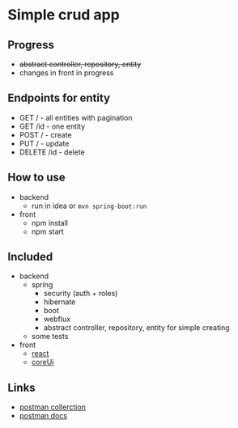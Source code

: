 # Simple crud app

## Progress
 - ~~abstract controller, repository, entity~~
- changes in front in progress

## Endpoints for entity
- GET     /    - all entities with pagination
- GET     /id  - one entity
- POST    /    - create
- PUT     /    - update
- DELETE  /id  - delete

## How to use
- backend
  - run in idea or ```mvn spring-boot:run```
- front
  - npm install
  - npm start

## Included
- backend
  - spring
    - security (auth + roles)
    - hibernate
    - boot
    - webflux
    - abstract controller, repository, entity for simple creating 
  - some tests
- front
  - [react](https://reactjs.org/)
  - [coreUi](https://coreui.io)

## Links
- [postman collerction](https://www.getpostman.com/collections/a6db44dfd371ed1d9a28)
- [postman docs](https://documenter.getpostman.com/view/6588996/SVtZvS16)


